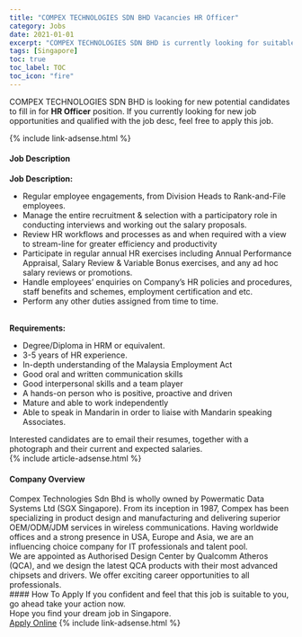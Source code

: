 ```yaml
---
title: "COMPEX TECHNOLOGIES SDN BHD Vacancies HR Officer" 
category: Jobs 
date: 2021-01-01 
excerpt: "COMPEX TECHNOLOGIES SDN BHD is currently looking for suitable person to fill in the HR Officer which positioned at Singapore" 
tags: [Singapore] 
toc: true 
toc_label: TOC 
toc_icon: "fire" 
--- 
```


<p>COMPEX TECHNOLOGIES SDN BHD is looking for new potential candidates to fill in for <b>HR Officer</b> position. If you currently looking for new job opportunities and qualified with the job desc, feel free to apply this job.
</p>{% include link-adsense.html %} 
<div><div><div><h4>Job Description</h4></div></div><div><div><span><div><div><div><strong>Job Description:</strong></div><ul><li>Regular employee engagements, from Division Heads to Rank-and-File employees.</li><li>Manage the entire recruitment &amp; selection with a participatory role in conducting interviews and working out the salary proposals.</li><li>Review HR workflows and processes as and when required with a view to stream-line for greater efficiency and productivity</li><li>Participate in regular annual HR exercises including Annual Performance Appraisal, Salary Review &amp; Variable Bonus exercises, and any ad hoc salary reviews or promotions.</li><li>Handle employees&#8217; enquiries on Company&#8217;s HR policies and procedures, staff benefits and schemes, employment certification and etc.</li><li>Perform any other duties assigned from time to time.</li></ul><div><br><strong>Requirements:</strong></div><ul><li>Degree/Diploma in HRM or equivalent.</li><li>3-5 years of HR experience.</li><li>In-depth understanding of the Malaysia Employment Act</li><li>Good oral and written communication skills</li><li>Good interpersonal skills and a team player</li><li>A hands-on person who is positive, proactive and driven</li><li>Mature and able to work independently</li><li>Able to speak in Mandarin in order to liaise with Mandarin speaking Associates.</li></ul>Interested candidates are to email their resumes, together with a photograph and their current and expected salaries.</div></div></span></div></div></div> 
{% include article-adsense.html %} 
<div><div><div><h4>Company Overview</h4></div></div><div><div><span><div><div>
<div>
		Compex Technologies Sdn Bhd is wholly owned by Powermatic Data Systems Ltd (SGX Singapore). From its inception in 1987, Compex has been specializing in product design and manufacturing and delivering superior OEM/ODM/JDM services in wireless communications. Having worldwide offices and a strong presence in USA, Europe and Asia, we are an influencing choice company for IT professionals and talent pool.</div>
<div>
		We are appointed as Authorised Design Center by Qualcomm Atheros (QCA), and we design the latest QCA products with their most advanced chipsets and drivers. We offer exciting career opportunities to all professionals.</div>
</div></div></span></div></div></div> 
#### How To Apply 
If you confident and feel that this job is suitable to you, go ahead take your action now. <br/> 
Hope you find your dream job in Singapore. <br/> 
<a href="https://www.jobstreet.com.my/en/job/hr-officer-8265833/origin/sg?jobId=jobstreet-sg-job-8265833&sectionRank=3&token=0~d9080661-2688-448e-b6fe-9463677eb421&fr=SRP%20View%20In%20New%20Ta" class="btn btn--info" target="_blank" rel="nofollow noopenner">Apply Online</a> 
{% include link-adsense.html %} 